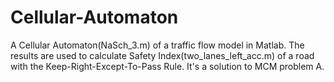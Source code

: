 # Cellular-Automaton 
A Cellular Automaton(NaSch_3.m) of a traffic flow model in Matlab. The results are used to calculate Safety Index(two_lanes_left_acc.m) of a road with the Keep-Right-Except-To-Pass Rule. It's a solution to MCM problem A.
